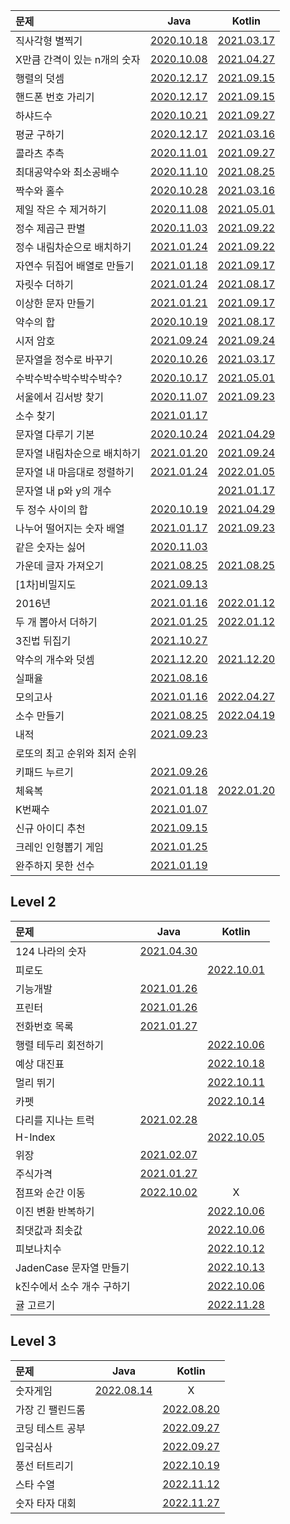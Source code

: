 |문제|Java|Kotlin|
|:--|:--:|:--:|
|직사각형 별찍기|[2020.10.18](./programmers-md/programmers-java-md/programmers-java-lv1/rectangular-star-printing.md)|[2021.03.17](./programmers-md/programmers-kotlin-md/programmers-kotlin-lv1/rectangular%20star-printing.md)|
|X만큼 간격이 있는 n개의 숫자|[2020.10.08](./programmers-md/programmers-java-md/programmers-java-lv1/n-numbers-spaced-by-x.md)|[2021.04.27](./programmers-md/programmers-kotlin-md/programmers-kotlin-lv1/n%20numbers%20spaced%20by%20X.md)|
|행렬의 덧셈|[2020.12.17](./programmers-md/programmers-java-md/programmers-java-lv1/addition%20of%20matrix.md)|[2021.09.15](./programmers-md/programmers-kotlin-md/programmers-kotlin-lv1/addition%20of%20matrix.md)|
|핸드폰 번호 가리기|[2020.12.17](./programmers-md/programmers-java-md/programmers-java-lv1/Covering%20your%20cell%20phone%20number.md)|[2021.09.15](./programmers-md/programmers-kotlin-md/programmers-kotlin-lv1/Covering%20your%20cell%20phone%20number.md)|
|하샤드수|[2020.10.21](./programmers-md/programmers-java-md/programmers-java-lv1/Hashad%20number.md)|[2021.09.27](./programmers-md/programmers-kotlin-md/programmers-kotlin-lv1/Hashad%20number.md)|
|평균 구하기|[2020.12.17](./programmers-md/programmers-java-md/programmers-java-lv1/average%20finding.md)|[2021.03.16](./programmers-md/programmers-kotlin-md/programmers-kotlin-lv1/average%20finding.md)|
|콜라츠 추측|[2020.11.01](./programmers-md/programmers-java-md/programmers-java-lv1/Colatz%20conjecture.md)|[2021.09.27](./programmers-md/programmers-kotlin-md/programmers-kotlin-lv1/Colatz%20conjecture.md)|
|최대공약수와 최소공배수|[2020.11.10](./programmers-md/programmers-java-md/programmers-java-lv1/maximum%20common%20divisor%20and%20minimum%20common%20multiple.md)|[2021.08.25](./programmers-md/programmers-kotlin-md/programmers-kotlin-lv1/maximum%20common%20divisor%20and%20minimum%20common%20multiple.md)|
|짝수와 홀수|[2020.10.28](./programmers-md/programmers-java-md/programmers-java-lv1/even%20and%20odd%20numbers.md)|[2021.03.16](./programmers-md/programmers-kotlin-md/programmers-kotlin-lv1/even%20and%20odd%20numbers.md)|
|제일 작은 수 제거하기|[2020.11.08](./programmers-md/programmers-java-md/programmers-java-lv1/Remove%20the%20smallest%20number.md)|[2021.05.01](./programmers-md/programmers-kotlin-md/programmers-kotlin-lv1/Remove%20the%20smallest%20number.md)|
|정수 제곱근 판별|[2020.11.03](./programmers-md/programmers-java-md/programmers-java-lv1/integer%20square%20root%20determination.md)|[2021.09.22](./programmers-md/programmers-kotlin-md/programmers-kotlin-lv1/integer%20square%20root%20determination.md)|
|정수 내림차순으로 배치하기|[2021.01.24](./programmers-md/programmers-java-md/programmers-java-lv1/Place%20in%20order%20of%20integer%20descending%20order.md)|[2021.09.22](./programmers-md/programmers-kotlin-md/programmers-kotlin-lv1/Place%20in%20order%20of%20integer%20descending%20order.md)|
|자연수 뒤집어 배열로 만들기|[2021.01.18](./programmers-md/programmers-java-md/programmers-java-lv1/reverse%20natural%20number%20arrangement.md)|[2021.09.17](./programmers-md/programmers-kotlin-md/programmers-kotlin-lv1/Turn%20the%20natural%20number%20into%20an%20array.md)|
|자릿수 더하기|[2021.01.24](./programmers-md/programmers-java-md/programmers-java-lv1/digit%20addition.md)|[2021.08.17](./programmers-md/programmers-kotlin-md/programmers-kotlin-lv1/digit%20addition.md)|
|이상한 문자 만들기|[2021.01.21](./programmers-md/programmers-java-md/programmers-java-lv1/making%20strange%20characters.md)|[2021.09.17](./programmers-md/programmers-kotlin-md/programmers-kotlin-lv1/making%20strange%20characters.md)|
|약수의 합|[2020.10.19](./programmers-md/programmers-java-md/programmers-java-lv1/sum-of-yacksu.md)|[2021.08.17](./programmers-md/programmers-kotlin-md/programmers-kotlin-lv1/sum%20of%20yaksu.md)|
|시저 암호|[2021.09.24](./programmers-md/programmers-java-md/programmers-java-lv1/Caesar's%20code.md)|[2021.09.24](./programmers-md/programmers-kotlin-md/programmers-kotlin-lv1/Caesar%20cipher.md)|
|문자열을 정수로 바꾸기|[2020.10.26](./programmers-md/programmers-java-md/programmers-java-lv1/replace%20a%20string%20with%20an%20integer.md)|[2021.03.17](./programmers-md/programmers-kotlin-md/programmers-kotlin-lv1/Turn%20a%20string%20into%20an%20integer.md)|
|수박수박수박수박수박수?|[2020.10.17](./programmers-md/programmers-java-md/programmers-java-lv1/watermelon-clap.md)|[2021.05.01](./programmers-md/programmers-kotlin-md/programmers-kotlin-lv1/watermelon-clap.md)|
|서울에서 김서방 찾기|[2020.11.07](./programmers-md/programmers-java-md/programmers-java-lv1/Finding%20Kim%20Seobang%20in%20Seoul.md)|[2021.09.23](./programmers-md/programmers-kotlin-md/programmers-kotlin-lv1/Finding%20Kim%20Seobang%20in%20Seoul.md)|
|소수 찾기|[2021.01.17](./programmers-md/programmers-java-md/programmers-java-lv2/prime%20number%20finding.md)||
|문자열 다루기 기본|[2020.10.24](./programmers-md/programmers-java-md/programmers-java-lv1/string%20handling%20basic.md)|[2021.04.29](./programmers-md/programmers-kotlin-md/programmers-kotlin-lv1/string%20handling%20basics.md)|
|문자열 내림차순으로 배치하기|[2021.01.20](./programmers-md/programmers-java-md/programmers-java-lv1/arrange%20in%20descending%20order%20of%20strings.md)|[2021.09.24](./programmers-md/programmers-kotlin-md/programmers-kotlin-lv1/arrange%20in%20descending%20order%20of%20strings.md)|
|문자열 내 마음대로 정렬하기|[2021.01.24](./programmers-md/programmers-java-md/programmers-java-lv1/Align%20the%20string%20at%20my%20disposal.md)|[2022.01.05](./programmers-md/programmers-kotlin-md/programmers-kotlin-lv1/sort%20randomly%20within%20a%20string.md)|
|문자열 내 p와 y의 개수||[2021.01.17](./programmers-md/programmers-java-md/programmers-java-lv1/the%20number%20of%20p%20and%20y%20in%20a%20string.md)||
|두 정수 사이의 합|[2020.10.19](./programmers-md/programmers-java-md/programmers-java-lv1/sum%20of%20two%20integers.md)|[2021.04.29](./programmers-md/programmers-kotlin-md/programmers-kotlin-lv1/sum%20of%20two%20integers.md)|
|나누어 떨어지는 숫자 배열|[2021.01.17](./programmers-md/programmers-java-md/programmers-java-lv1/divisible%20sequence%20of%20numbers.md)|[2021.09.23](./programmers-md/programmers-kotlin-md/programmers-kotlin-lv1/divisible%20sequence%20of%20numbers.md)|
|같은 숫자는 싫어|[2020.11.03](./programmers-md/programmers-java-md/programmers-java-lv1/I%20don't%20like%20the%20same%20number.md)||
|가운데 글자 가져오기|[2021.08.25](./programmers-md/programmers-java-md/programmers-java-lv1/middle%20letter%20import.md)|[2021.08.25](./programmers-md/programmers-kotlin-md/programmers-md/programmers-kotlin-md/programmers-kotlin-lv1/Get%20the%20middle%20letter.md)|
|\[1차\]비밀지도|[2021.09.13](./programmers-md/programmers-java-md/programmers-java-lv1/secret%20map.md)||
|2016년|[2021.01.16](./programmers-md/programmers-java-md/programmers-java-lv1/Year%20of%202016.md)|[2022.01.12](./programmers-md/programmers-kotlin-md/programmers-kotlin-lv1/year-2016.md)|
|두 개 뽑아서 더하기|[2021.01.25](./programmers-md/programmers-java-md/programmers-java-lv1/Pick%20two%20and%20add%20them.md)|[2022.01.12](./programmers-md/programmers-kotlin-md/programmers-kotlin-lv1/Two%20more%20and%20add.md)|
|3진법 뒤집기|[2021.10.27](./programmers-md/programmers-java-md/programmers-java-lv1/triad%20flip.md)||
|약수의 개수와 덧셈|[2021.12.20](./programmers-md/programmers-java-md/programmers-java-lv1/number%20and%20addition%20of%20mineral%20water.md)|[2021.12.20](./programmers-md/programmers-kotlin-md/programmers-kotlin-lv1/number%20and%20addition%20of%20mineral%20water.md)|
|실패율|[2021.08.16](./programmers-md/programmers-java-md/programmers-java-lv1/failure%20rate.md)||
|모의고사|[2021.01.16](./programmers-md/programmers-java-md/programmers-java-lv1/mock%20test.md)|[2022.04.27](./programmers-md/programmers-kotlin-md/programmers-kotlin-lv1/mock%20test.md)|
|소수 만들기|[2021.08.25](./programmers-md/programmers-java-md/programmers-java-lv1/decimal%20making.md)|[2022.04.19](./programmers-md/programmers-kotlin-md/programmers-kotlin-lv1/decimal%20making.md)|
|내적|[2021.09.23](./programmers-md/programmers-java-md/programmers-java-lv1/inner%2C%20internal.md)||
|로또의 최고 순위와 최저 순위||
|키패드 누르기|[2021.09.26](./programmers-md/programmers-java-md/programmers-java-lv1/keypad-press.md)||
|체육복|[2021.01.18](./programmers-md/programmers-java-md/programmers-java-lv1/sportswear.md)|[2022.01.20](./programmers-md/programmers-kotlin-md/programmers-kotlin-lv1/sportswear.md)|
|K번째수|[2021.01.07](./programmers-md/programmers-java-md/programmers-java-lv1/K-th%20number.md)||
|신규 아이디 추천|[2021.09.15](./programmers-md/programmers-java-md/programmers-java-lv1/new%20ID%20recommendation.md)||
|크레인 인형뽑기 게임|[2021.01.25](./programmers-md/programmers-java-md/programmers-java-lv1/crane%20doll%20drawing%20game.md)||
|완주하지 못한 선수|[2021.01.19](./programmers-md/programmers-java-md/programmers-java-lv1/unskilled%20player.md)||


## Level 2
|문제|Java|Kotlin|
|:--|:--:|:--:|
|124 나라의 숫자|[2021.04.30](./programmers-md/programmers-java-md/programmers-java-lv2/124%20countries'%20numbers.md)||
|피로도||[2022.10.01](./programmers-md/programmers-kotlin-md/programmers-kotlin-lv2/fatigue.md)|
|기능개발|[2021.01.26](./programmers-md/programmers-java-md/programmers-java-lv2/develop%20function.md)||
|프린터|[2021.01.26](./programmers-md/programmers-java-md/programmers-java-lv2/printer.md)||
|전화번호 목록|[2021.01.27](./programmers-md/programmers-java-md/programmers-java-lv2/telephone%20number%20list.md)||
|행렬 테두리 회전하기||[2022.10.06](./programmers-md/programmers-kotlin-md/programmers-kotlin-lv2/RotateMatrixBorders.md)|
|예상 대진표||[2022.10.18](./programmers-md/programmers-kotlin-md/programmers-kotlin-lv2/ExpectedDraw.md)|
|멀리 뛰기||[2022.10.11](./programmers-md/programmers-kotlin-md/programmers-kotlin-lv2/JumpFar.md)|
|카펫||[2022.10.14](./programmers-md/programmers-kotlin-md/programmers-kotlin-lv2/Carpet.md)|
|다리를 지나는 트럭|[2021.02.28](./programmers-md/programmers-java-md/programmers-java-lv2/a%20truck%20that%20runs%20through%20a%20bridge.md)||
|H-Index||[2022.10.05](./programmers-md/programmers-kotlin-md/programmers-kotlin-lv2/H-Index.md)|
|위장|[2021.02.07](./programmers-md/programmers-java-md/programmers-java-lv2/Camouflage.md)||
|주식가격|[2021.01.27](./programmers-md/programmers-java-md/programmers-java-lv2/stock%20price.md)||
|점프와 순간 이동|[2022.10.02](./programmers-md/programmers-java-md/programmers-java-lv2/jump_and_teleport.md)|X|
|이진 변환 반복하기||[2022.10.06](./programmers-md/programmers-kotlin-md/programmers-kotlin-lv2/RepeatBinaryTransformation.md)|
|최댓값과 최솟값||[2022.10.06](./programmers-md/programmers-kotlin-md/programmers-kotlin-lv2/MaximumAndMinimum.md)|
|피보나치수||[2022.10.12](./programmers-md/programmers-kotlin-md/programmers-kotlin-lv2/Fibonacci.md)|
|JadenCase 문자열 만들기||[2022.10.13](./programmers-md/programmers-kotlin-md/programmers-kotlin-lv2/JadenCaseStrings.md)|
|k진수에서 소수 개수 구하기||[2022.10.06](./programmers-md/programmers-kotlin-md/programmers-kotlin-lv2/FindTheNumberOfDecimalsInKNumber.md)|
|귤 고르기||[2022.11.28](./programmers-md/programmers-kotlin-md/programmers-kotlin-lv2/PickingTangerines.md)|


## Level 3
|문제|Java|Kotlin|
|:--|:--:|:--:|
|숫자게임|[2022.08.14](./programmers-md/programmers-java-md/programmers-java-lv3/number-game.md)| X |
|가장 긴 팰린드롬|  | [2022.08.20](./programmers-md/programmers-kotlin-md/programmers-kotlin-lv3/long-palindrom.md) |
|코딩 테스트 공부||[2022.09.27](./programmers-md/programmers-kotlin-md/programmers-kotlin-lv3/studying_for_coding_test.md)|
|입국심사||[2022.09.27](./programmers-md/programmers-kotlin-md/programmers-kotlin-lv3/Immigration.md)|
|풍선 터트리기||[2022.10.19](./programmers-md/programmers-kotlin-md/programmers-kotlin-lv3/PoppingBallons.md)|
|스타 수열||[2022.11.12](./programmers-md/programmers-kotlin-md/programmers-kotlin-lv3/StarSequence.md)|
|숫자 타자 대회||[2022.11.27](./programmers-md/programmers-kotlin-md/programmers-kotlin-lv3/NumberTypingContest.md)|